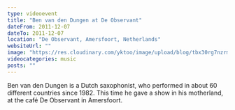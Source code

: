 ```yaml
---
type: videoevent
title: "Ben van den Dungen at De Observant"
dateFrom: 2011-12-07
dateTo: 2011-12-07
location: "De Observant, Amersfoort, Netherlands"
websiteUrl: ""
image: "https://res.cloudinary.com/yktoo/image/upload/blog/tbx30rg7nzrm1838.jpg"
videocategories: music
posts: ""
---
```


Ben van den Dungen is a Dutch saxophonist, who performed in about 60 different countries since 1982. This time he gave a show in his motherland, at the café De Observant in Amersfoort.
